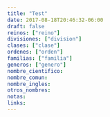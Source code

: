 ```yaml
---
title: "Test"
date: 2017-08-18T20:46:32-06:00
draft: false
reinos: ["reino"]
divisiones: ["division"]
clases: ["clase"]
ordenes: ["orden"]
familias: ["familia"]
generos: ["genero"]
nombre_cientifico:
nombre_comun:
nombre_ingles:
otros_nombres:
notas:
links:
---
```

